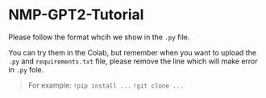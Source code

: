 # NMP-GPT2-Tutorial



Please follow the format whcih we show in the `.py` file.


You can try them in the Colab, but remember when you want to upload the `.py` and `requirements.txt` file, please remove the line which will make error in `.py` fole.
> For example:
> `!pip install ...`
> `!git clone ...`


